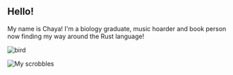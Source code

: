 ## Hello!
<p> My name is Chaya! I'm a biology graduate, music hoarder and book person now finding my way around the Rust language! </p>

![bird](https://github.com/user-attachments/assets/0ed431e8-98e9-4718-86ed-b9cd7a06bbe0)

![My scrobbles](https://lastfm-recently-played.vercel.app/api?user=noworldconcerto)

